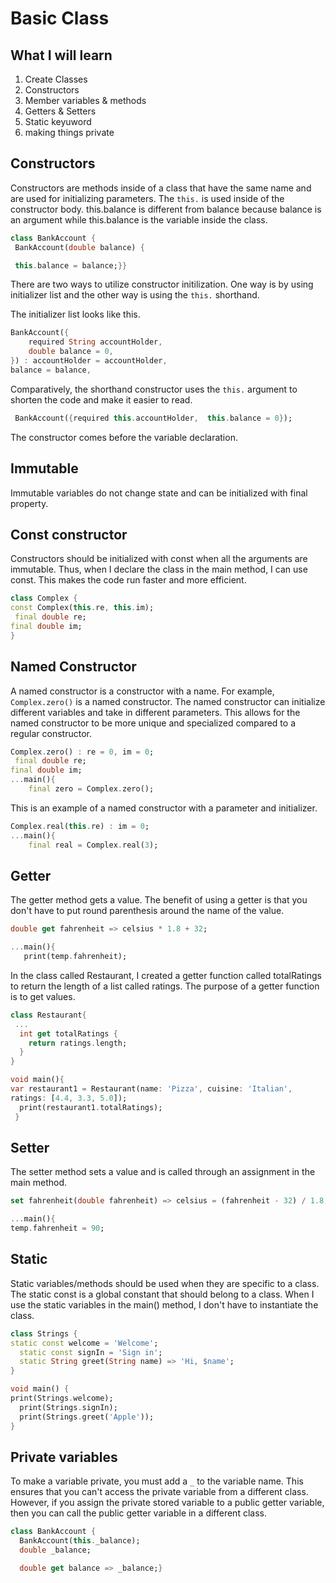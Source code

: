 # Basic Class

## What I will learn

1) Create Classes
2) Constructors
3) Member variables & methods
4) Getters & Setters
5) Static keyuword
6) making things private

## Constructors

Constructors are methods inside of a class that
have the same name and are used for initializing parameters.
The `this.` is used inside of the constructor body. this.balance is different from
balance because balance is an argument while this.balance is the variable inside
the class.

 ```dart
class BankAccount {
  BankAccount(double balance) {

  this.balance = balance;}}
 ```

There are two ways to utilize constructor initilization. One way
is by using initializer list and the other way is using the `this.`
shorthand.

The initializer list looks like this.

```dart
BankAccount({
    required String accountHolder,
    double balance = 0,
}) : accountHolder = accountHolder, 
balance = balance,
```

Comparatively, the shorthand constructor uses the `this.` argument to shorten
the code and make it easier to read.

```dart
 BankAccount({required this.accountHolder,  this.balance = 0});
```

The constructor comes before the variable declaration.

## Immutable

Immutable variables do not change state and can
be initialized with final property.

## Const constructor

Constructors should be initialized with const when all the arguments
are immutable. Thus, when I declare the class in the main method, I can use const.
This makes the code run faster and more efficient.

```dart
class Complex {
const Complex(this.re, this.im);
 final double re;
final double im;
}
```

## Named Constructor

A named constructor is a constructor with a name. For example,
`Complex.zero()` is a named constructor. The named
constructor can initialize different variables
and take in different parameters. This allows for
the named constructor to be more unique and
specialized compared to a regular constructor.

```dart
Complex.zero() : re = 0, im = 0;
 final double re;
final double im;
...main(){
    final zero = Complex.zero();
```

This is an example of a named constructor
with a parameter and initializer.

```dart
Complex.real(this.re) : im = 0;
...main(){
    final real = Complex.real(3);
```

## Getter

The getter method gets a value. The
benefit of using a getter is that
you don't have to put round parenthesis
around the name of the value.

```dart
double get fahrenheit => celsius * 1.8 + 32;

...main(){
   print(temp.fahrenheit); 
```

In the class called Restaurant, I created a getter function called totalRatings
to return the length of a list called ratings. The purpose of a getter function
is to get values.

```dart
class Restaurant{
 ...
  int get totalRatings {
    return ratings.length;
  }
}

void main(){
var restaurant1 = Restaurant(name: 'Pizza', cuisine: 'Italian', 
ratings: [4.4, 3.3, 5.0]);
  print(restaurant1.totalRatings);
 }
```

## Setter

The setter method sets a value and is called through
an assignment in the main method.

```dart
set fahrenheit(double fahrenheit) => celsius = (fahrenheit - 32) / 1.8;

...main(){
temp.fahrenheit = 90;
```

## Static

Static variables/methods should be used when they are specific to a class.
The static const is a global constant that should belong to a class.
When I use the static variables in the main() method,
I don't have to instantiate the class.

```dart
class Strings {
static const welcome = 'Welcome';
  static const signIn = 'Sign in';
  static String greet(String name) => 'Hi, $name';
}

void main() {
print(Strings.welcome);
  print(Strings.signIn);
  print(Strings.greet('Apple'));
}
```

## Private variables

To make a variable private, you must add a `_` to the variable name.
This ensures that you can't access the private variable from a different class.
However, if you assign the private stored variable to a public getter variable,
then you can call the public getter variable in a different class.

```dart
class BankAccount {
  BankAccount(this._balance);
  double _balance;

  double get balance => _balance;}
```

